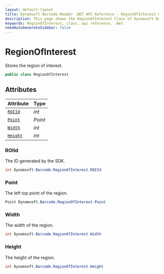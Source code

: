 ```yaml
---
layout: default-layout
title: Dynamsoft Barcode Reader .NET API Reference - RegionOfInterest Class
description: This page shows the RegionOfInterest Class of Dynamsoft Barcode Reader for .NET SDK.
keywords: RegionOfInterest, class, api reference, .Net
needAutoGenerateSidebar: false
---
```



# RegionOfInterest
Stores the region of interest.  

```C#
public class RegionOfInterest
```  

## Attributes
  
| Attribute | Type |
|---------- | ---- |
| [`ROIId`](#roiid) | *int* |
| [`Point`](#point) | *Point* |
| [`Width`](#width) | *int* |
| [`Height`](#height) | *int* |


### ROIId
The ID generated by the SDK.

```C#
int Dynamsoft.Barcode.RegionOfInterest.ROIId
```

### Point
The left top point of the region.

```C#
Point Dynamsoft.Barcode.RegionOfInterest.Point
```

### Width
The width of the region.

```C#
int Dynamsoft.Barcode.RegionOfInterest.Width
```

### Height
The height of the region.

```C#
int Dynamsoft.Barcode.RegionOfInterest.Height
```
